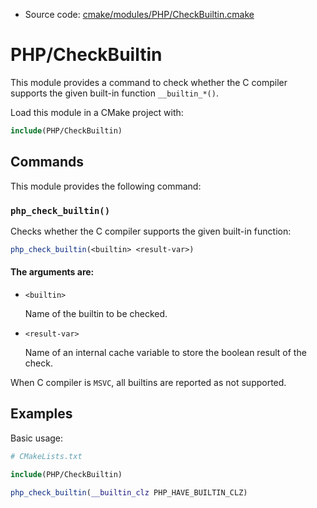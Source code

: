 <!-- This is auto-generated file. -->
* Source code: [cmake/modules/PHP/CheckBuiltin.cmake](https://github.com/petk/php-build-system/blob/master/cmake/cmake/modules/PHP/CheckBuiltin.cmake)

# PHP/CheckBuiltin

This module provides a command to check whether the C compiler supports the
given built-in function `__builtin_*()`.

Load this module in a CMake project with:

```cmake
include(PHP/CheckBuiltin)
```

## Commands

This module provides the following command:

### `php_check_builtin()`

Checks whether the C compiler supports the given built-in function:

```cmake
php_check_builtin(<builtin> <result-var>)
```

#### The arguments are:

* `<builtin>`

  Name of the builtin to be checked.

* `<result-var>`

  Name of an internal cache variable to store the boolean result of the check.

When C compiler is `MSVC`, all builtins are reported as not supported.

## Examples

Basic usage:

```cmake
# CMakeLists.txt

include(PHP/CheckBuiltin)

php_check_builtin(__builtin_clz PHP_HAVE_BUILTIN_CLZ)
```
